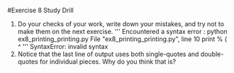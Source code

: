  #Exercise 8 Study Drill

 1. Do your checks of your work, write down your mistakes, and try not to make them on the next exercise.
    '''
      Encountered a syntax error :
      python ex8_printing_printing.py 
      File "ex8_printing_printing.py", line 10
      print % (
          ^
     '''
SyntaxError: invalid syntax
 2. Notice that the last line of output uses both single-quotes and double-quotes for individual
 pieces. Why do you think that is?
